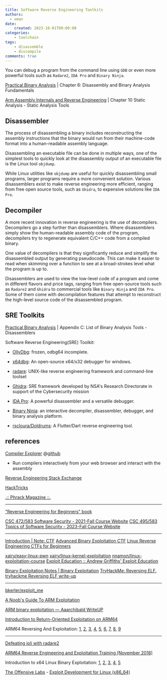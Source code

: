 ```yaml
---
title: Software Reverse Engineering Toolkits
authors:
  - xman
date:
    created: 2023-10-01T09:00:00
categories:
    - toolchain
tags:
    - disassemble
    - discompile
comments: true
---
```


You can debug a program from the command line using `GDB` or even more powerful tools such as `Radare2`, `IDA Pro` and `Binary Ninja`.

<!-- more -->

[Practical Binary Analysis](https://www.amazon.com/Practical-Binary-Analysis-Instrumentation-Disassembly/dp/1593279124) | Chapter 6: Disassembly and Binary Analysis Fundamentals

[Arm Assembly Internals and Reverse Engineering](https://www.amazon.com/Blue-Fox-Assembly-Internals-Analysis/dp/1119745306) | Chapter 10 Static Analysis - Static Analysis Tools

## Disassembler

The process of disassembling a binary includes reconstructing the assembly instructions that the binary would run from their machine-code format into a human-readable assembly language.

Disassembling an executable file can be done in multiple ways, one of the simplest tools to quickly look at the disassembly output of an executable file is the Linux tool `objdump`.

While Linux utilities like `objdump` are useful for quickly disassembling small programs, larger programs require a more convenient solution. Various disassemblers exist to make reverse engineering more efficient, ranging from free open source tools, such as `Ghidra`, to expensive solutions like `IDA Pro`.

## Decompiler

A more recent innovation in reverse engineering is the use of decompilers. Decompilers go a step further than disassemblers. Where disassemblers simply show the human-readable assembly code of the program, decompilers try to regenerate equivalent C/C++ code from a compiled binary.

One value of decompilers is that they significantly reduce and simplify the disassembled output by generating pseudocode. This can make it easier to read when skimming over a function to see at a broad-strokes level what the program is up to.

Disassemblers are used to view the low-level code of a program and come in different flavors and price tags, ranging from free open-source tools such as `Radare2` and `Ghidra` to commercial tools like `Binary Ninja` and `IDA Pro`. Some of them come with decompilation features that attempt to reconstruct the high-level source code of the disassembled program.

## SRE Toolkits

[Practical Binary Analysis](https://www.amazon.com/Practical-Binary-Analysis-Instrumentation-Disassembly/dp/1593279124) | Appendix C: List of Binary Analysis Tools - Disassemblers

Software Reverse Engineering(SRE) Toolkit:

- [OllyDbg](https://www.ollydbg.de/): frozen, odbg64 incomplete.
- [x64dbg](https://x64dbg.com/): An open-source x64/x32 debugger for windows.

- [radare](https://www.radare.org/n/): UNIX-like reverse engineering framework and command-line toolset
- [Ghidra](https://ghidra-sre.org/): SRE framework developed by NSA's Research Directorate in support of the Cybersecurity mission

- [IDA Pro](https://hex-rays.com/ida-pro/): A powerful disassembler and a versatile debugger.
- [Binary Ninja](https://binary.ninja/): an interactive decompiler, disassembler, debugger, and binary analysis platform.

- [rscloura/Doldrums](https://github.com/rscloura/Doldrums): A Flutter/Dart reverse engineering tool.

## references

[Compiler Explorer](https://gcc.godbolt.org/) @[github](https://github.com/compiler-explorer/compiler-explorer)

- Run compilers interactively from your web browser and interact with the assembly

[Reverse Engineering Stack Exchange](https://reverseengineering.stackexchange.com/)

[HackTricks](https://book.hacktricks.xyz/)

[.:: Phrack Magazine ::.](http://phrack.org/issues/1/1.html)

---

["Reverse Engineering for Beginners" book](https://beginners.re/)

[CSC 472/583 Software Security - 2021-Fall Course Website](https://www.cs.wcupa.edu/schen/ss2021/)
[CSC 495/583 Topics of Software Security - 2023-Fall Course Website](https://www.cs.wcupa.edu/schen/ss2023/)

---

[Introduction | Note: CTF](https://fareedfauzi.gitbook.io/ctf-playbook)
[Advanced Binary Exploitation CTF](https://reverseengineering.stackexchange.com/questions/26764/advanced-binary-exploitation-ctf)
[Linux Reverse Engineering CTFs for Beginners](https://osandamalith.com/2019/02/11/linux-reverse-engineering-ctfs-for-beginners/)

[xairy/easy-linux-pwn](https://github.com/xairy/easy-linux-pwn)
[xairy/linux-kernel-exploitation](https://github.com/xairy/linux-kernel-exploitation)
[nnamon/linux-exploitation-course](https://github.com/nnamon/linux-exploitation-course)
[Exploit Education :: Andrew Griffiths' Exploit Education](https://exploit.education/)

[Binary Exploitation Notes | Binary Exploitation](https://ir0nstone.gitbook.io/notes)
[TryHackMe: Reversing ELF. tryhackme Reversing ELF write-up](https://medium.com/@xiosec/tryhackme-reversing-elf-60ab96969e41)

---

[bkerler/exploit_me](https://github.com/bkerler/exploit_me)

[A Noob's Guide To ARM Exploitation](https://ad2001.gitbook.io/a-noobs-guide-to-arm-exploitation)

[ARM binary exploitation — Aaarchibald WriteUP](https://medium.com/@chackal/arm-binary-exploitation-aaarchibald-writeup-dd4ae9cd8370)

[Introduction to Return-Oriented Exploitation on ARM64](https://www.slideshare.net/slideshow/introduction-to-returnoriented-exploitation-on-arm64-billy-ellis/110144234)

ARM64 Reversing And Exploitation: [1](https://8ksec.io/arm64-reversing-and-exploitation-part-1-arm-instruction-set-simple-heap-overflow/), [2](https://8ksec.io/arm64-reversing-and-exploitation-part-2-use-after-free/), [3](https://8ksec.io/arm64-reversing-and-exploitation-part-3-a-simple-rop-chain/), [4](https://8ksec.io/arm64-reversing-and-exploitation-part-4-using-mprotect-to-bypass-nx-protection-8ksec-blogs/), [5](https://8ksec.io/arm64-reversing-and-exploitation-part-5-writing-shellcode-8ksec-blogs/), [6](https://8ksec.io/arm64-reversing-and-exploitation-part-6-exploiting-an-uninitialized-stack-variable-vulnerability/), [7](https://8ksec.io/arm64-reversing-and-exploitation-part-7-bypassing-aslr-and-nx/), [8](https://8ksec.io/arm64-reversing-and-exploitation-part-8-exploiting-an-integer-overflow-vulnerability/), [9](https://8ksec.io/arm64-reversing-and-exploitation-part-9-exploiting-an-off-by-one-overflow-vulnerability/)

---

[Defeating ioli with radare2](https://dustri.org/b/defeating-ioli-with-radare2.html)

[ARM64 Reverse Engineering and Exploitation Training (November 2018)](http://antid0te-sg.com/blog/18-11-12-arm64-reverse-engineering-exploitation-singapore.html)

Introduction to x64 Linux Binary Exploitation: [1](https://valsamaras.medium.com/introduction-to-x64-linux-binary-exploitation-part-1-14ad4a27aeef), [2](https://valsamaras.medium.com/introduction-to-x64-binary-exploitation-part-2-return-into-libc-c325017f465), [3](https://valsamaras.medium.com/introduction-to-x64-linux-binary-exploitation-part-3-rop-chains-3cdcf17e8826), [4](https://valsamaras.medium.com/introduction-to-x64-linux-binary-exploitation-part-4-stack-canaries-e9b6dd2c3127), [5](https://valsamaras.medium.com/introduction-to-x64-linux-binary-exploitation-part-5-aslr-394d0dc8e4fb)

[The Offensive Labs](https://www.theoffensivelabs.com/) - [Exploit Development for Linux (x86_64)](https://www.theoffensivelabs.com/courses/1189391/lectures/25930693)
